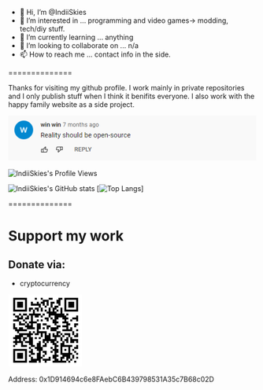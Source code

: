 - 👋 Hi, I’m @IndiiSkies
- 👀 I’m interested in ... programming and video games-> modding, tech/diy stuff.
- 🌱 I’m currently learning ... anything
- 💞️ I’m looking to collaborate on ... n/a
- 📫 How to reach me ... contact info in the side.

==============

Thanks for visiting my github profile. I work mainly in private repositories and I only publish stuff when I think it benifits everyone. I also work with the happy family website as a side project.



![IndiiSkies's banner](./Screenshot_1.png)
<!---
IndiiSkies/IndiiSkies is a ✨ special ✨ repository because its `README.md` (this file) appears on your GitHub profile.
You can click the Preview link to take a look at your changes.
--->
![IndiiSkies's Profile Views](https://komarev.com/ghpvc/?username=IndiiSkies)

![IndiiSkies's GitHub stats](https://github-readme-stats.vercel.app/api?username=IndiiSkies&count_private=true&show_icons=true&theme=merko)
[![Top Langs](https://github-readme-stats.vercel.app/api/top-langs/?username=IndiiSkies&langs_count=8)]


==============
# Support my work
## Donate via:
- cryptocurrency

![IndiiSkies's Cryptocurrency Donation Address](./cryptaddr.PNG)

Address: 0x1D914694c6e8FAebC6B439798531A35c7B68c02D

